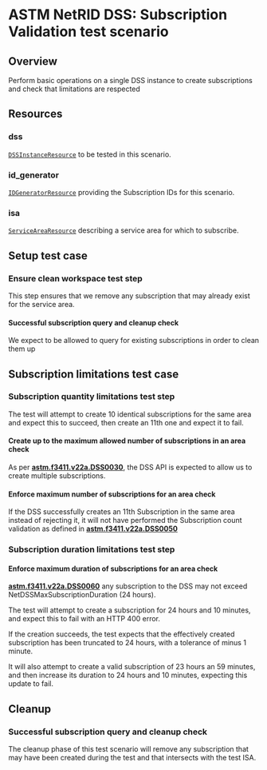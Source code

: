 # ASTM NetRID DSS: Subscription Validation test scenario

## Overview

Perform basic operations on a single DSS instance to create subscriptions and check that limitations are respected

## Resources

### dss

[`DSSInstanceResource`](../../../../../resources/astm/f3411/dss.py) to be tested in this scenario.

### id_generator

[`IDGeneratorResource`](../../../../../resources/interuss/id_generator.py) providing the Subscription IDs for this scenario.

### isa

[`ServiceAreaResource`](../../../../../resources/netrid/service_area.py) describing a service area for which to subscribe.

## Setup test case

### Ensure clean workspace test step

This step ensures that we remove any subscription that may already exist for the service area.

#### Successful subscription query and cleanup check

We expect to be allowed to query for existing subscriptions in order to clean them up

## Subscription limitations test case

### Subscription quantity limitations test step

The test will attempt to create 10 identical subscriptions for the same area and expect this to succeed, then create an 11th one and expect it to fail.

#### Create up to the maximum allowed number of subscriptions in an area check

As per **[astm.f3411.v22a.DSS0030](../../../../../requirements/astm/f3411/v22a.md)**, the DSS API is expected to allow us
to create multiple subscriptions.

#### Enforce maximum number of subscriptions for an area check

If the DSS successfully creates an 11th Subscription in the same area instead of rejecting it,
it will not have performed the Subscription count validation as defined in **[astm.f3411.v22a.DSS0050](../../../../../requirements/astm/f3411/v22a.md)**

### Subscription duration limitations test step

#### Enforce maximum duration of subscriptions for an area check

**[astm.f3411.v22a.DSS0060](../../../../../requirements/astm/f3411/v22a.md)** any subscription to the DSS may not exceed NetDSSMaxSubscriptionDuration (24 hours).

The test will attempt to create a subscription for 24 hours and 10 minutes, and expect this to fail with an HTTP 400 error.

If the creation succeeds, the test expects that the effectively created subscription has been truncated to 24 hours, with a tolerance of minus 1 minute.

It will also attempt to create a valid subscription of 23 hours an 59 minutes, and then increase its duration to 24 hours and 10 minutes,
expecting this update to fail.

## Cleanup

### Successful subscription query and cleanup check

The cleanup phase of this test scenario will remove any subscription that may have been created during the test and that intersects with the test ISA.
